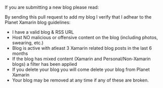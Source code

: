 If you are submitting a new blog please read:

By sending this pull request to add my blog I verify that I adhear to the Planet Xamarin blog guidelines:

- I have a valid blog & RSS URL
- Host NO malicious or offensive content on the blog (including photos, swearing, etc.)
- Blog is active with atleast 3 Xamarin related blog posts in the last 6 months
- If the blog has mixed content (Xamarin and Personal/Non-Xamarin blogs) a filter has been applied
- If you delete your blog you will come delete your blog from Planet Xamarin
- Your blog may be removed at any time if any of these are broken.
